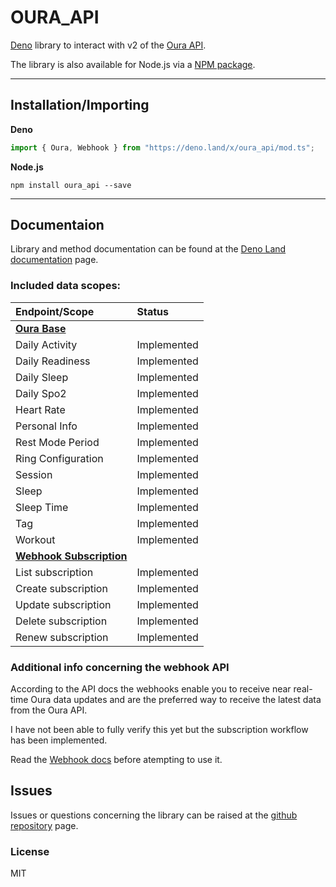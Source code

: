 # OURA_API

[Deno](https://deno.land/x/oura_api) library to interact with v2 of the [Oura API](https://cloud.ouraring.com/v2/docs).

The library is also available for Node.js via a [NPM package](https://www.npmjs.com/package/oura_api).

---
## Installation/Importing
**Deno**
```javascript
import { Oura, Webhook } from "https://deno.land/x/oura_api/mod.ts";
```

**Node.js**
```
npm install oura_api --save
```

---
## Documentaion

Library and method documentation can be found at the [Deno Land documentation](https://deno.land/x/oura_api?doc) page.

### Included data scopes:

| Endpoint/Scope                                                            | Status                             |
| :------------------------------------------------------------------------ | :--------------------------------- |
| **[Oura Base](https://deno.land/x/oura_api/mod.ts?s=Oura)**               |                                    |
| Daily Activity                                                            | Implemented                        |
| Daily Readiness                                                           | Implemented                        |
| Daily Sleep                                                               | Implemented                        |
| Daily Spo2                                                                | Implemented                        |
| Heart Rate                                                                | Implemented                        |
| Personal Info                                                             | Implemented                        |
| Rest Mode Period                                                          | Implemented                        |
| Ring Configuration                                                        | Implemented                        |
| Session                                                                   | Implemented                        |
| Sleep                                                                     | Implemented                        |
| Sleep Time                                                                | Implemented                        |
| Tag                                                                       | Implemented                        |
| Workout                                                                   | Implemented                        |
| **[Webhook Subscription](https://deno.land/x/oura_api/mod.ts?s=Webhook)** |                                    |
| List subscription                                                         | Implemented                        |
| Create subscription                                                       | Implemented                        |
| Update subscription                                                       | Implemented                        |
| Delete subscription                                                       | Implemented                        |
| Renew subscription                                                        | Implemented                        |

### Additional info concerning the webhook API

According to the API docs the webhooks enable you to receive near real-time Oura data updates and are the preferred way
to receive the latest data from the Oura API.

I have not been able to fully verify this yet but the subscription workflow has been implemented.

Read the [Webhook docs](https://cloud.ouraring.com/v2/docs#tag/Webhook-Subscription-Routes) before atempting to use it.

## Issues

Issues or questions concerning the library can be raised at the
[github repository](https://github.com/Pinta365/oura_api/issues) page.

### License

MIT
